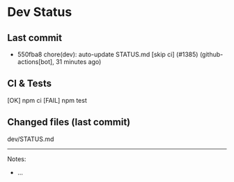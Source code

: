 # Dev Status

## Last commit
- 550fba8 chore(dev): auto-update STATUS.md [skip ci] (#1385) (github-actions[bot], 31 minutes ago)
## CI & Tests
[OK] npm ci
[FAIL] npm test

## Changed files (last commit)
dev/STATUS.md

---
Notes:
- ...

